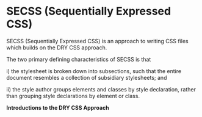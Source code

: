 # SECSS (Sequentially Expressed CSS)
SECSS (Sequentially Expressed CSS) is an approach to writing CSS files which builds on the DRY CSS approach.

The two primary defining characteristics of SECSS is that

i) the stylesheet is broken down into subsections, such that the entire document resembles a collection of subsidiary stylesheets; and

ii) the style author groups elements and classes by style declaration, rather than grouping style declarations by element or class.

**Introductions to the DRY CSS Approach**
